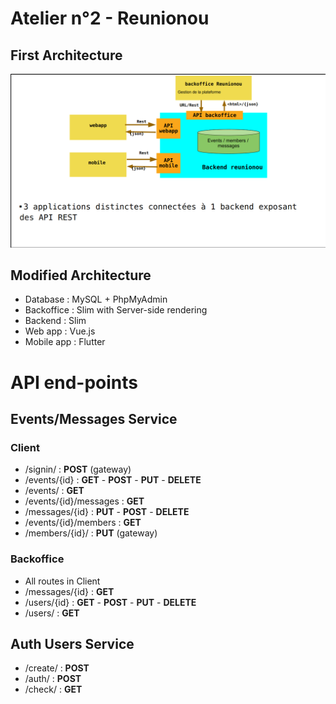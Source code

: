 # Atelier n°2 - Reunionou

## First Architecture

<p align="center">
<img src="./first_architecture.png" alt="Reunionou structure" width="600"/>
</p>

## Modified Architecture

- Database : MySQL + PhpMyAdmin
- Backoffice : Slim with Server-side rendering
- Backend : Slim
- Web app : Vue.js
- Mobile app : Flutter

# API end-points

## Events/Messages Service

### Client

- /signin/ : **POST** (gateway)
- /events/{id} : **GET** - **POST** - **PUT** - **DELETE**
- /events/ : **GET**
- /events/{id}/messages : **GET**
- /messages/{id} : **PUT** - **POST** - **DELETE**
- /events/{id}/members : **GET**
- /members/{id}/ : **PUT** (gateway)

### Backoffice

- All routes in Client
- /messages/{id} : **GET**
- /users/{id} : **GET** - **POST** - **PUT** - **DELETE**
- /users/ : **GET**

## Auth Users Service

- /create/ : **POST**
- /auth/ : **POST**
- /check/ : **GET**
